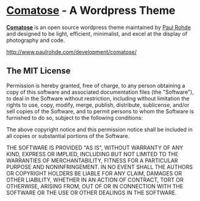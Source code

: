# [Comatose](http://github.com/codelogic/comatose) - A Wordpress Theme

**[Comatose](http://github.com/codelogic/comatose)** is an open source wordpress theme maintained by [Paul Rohde](http://www.paulrohde.com) and designed to be light, efficient, minimalist, and excel at the display of photography and code.

http://www.paulrohde.com/development/comatose/

## The MIT License

Permission is hereby granted, free of charge, to any person obtaining a copy of this software and associated documentation files (the "Software"), to deal in the Software without restriction, including without limitation the rights to use, copy, modify, merge, publish, distribute, sublicense, and/or sell copies of the Software, and to permit persons to whom the Software is furnished to do so, subject to the following conditions:

The above copyright notice and this permission notice shall be included in all copies or substantial portions of the Software.

THE SOFTWARE IS PROVIDED "AS IS", WITHOUT WARRANTY OF ANY KIND, EXPRESS OR IMPLIED, INCLUDING BUT NOT LIMITED TO THE WARRANTIES OF MERCHANTABILITY, FITNESS FOR A PARTICULAR PURPOSE AND NONINFRINGEMENT. IN NO EVENT SHALL THE AUTHORS OR COPYRIGHT HOLDERS BE LIABLE FOR ANY CLAIM, DAMAGES OR OTHER LIABILITY, WHETHER IN AN ACTION OF CONTRACT, TORT OR OTHERWISE, ARISING FROM, OUT OF OR IN CONNECTION WITH THE SOFTWARE OR THE USE OR OTHER DEALINGS IN THE SOFTWARE.